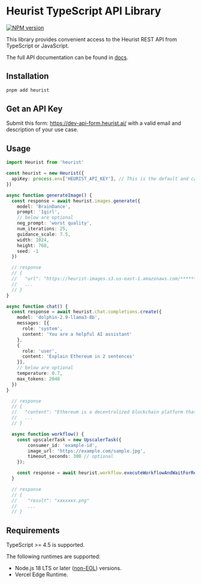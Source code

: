 # Heurist TypeScript API Library

[![NPM version](https://img.shields.io/npm/v/heurist.svg)](https://npmjs.org/package/heurist)

This library provides convenient access to the Heurist REST API from TypeScript or JavaScript.

The full API documentation can be found in [docs](https://sdk.heurist.ai/).

## Installation

```sh
pnpm add heurist
```

## Get an API Key

Submit this form: https://dev-api-form.heurist.ai/ with a valid email and description of your use case.

## Usage

```ts
import Heurist from 'heurist'

const heurist = new Heurist({
  apiKey: process.env['HEURIST_API_KEY'], // This is the default and can be omitted
})

async function generateImage() {
  const response = await heurist.images.generate({
    model: 'BrainDance',
    prompt: '1girl',
    // below are optional
    neg_prompt: 'worst quality',
    num_iterations: 25,
    guidance_scale: 7.5,
    width: 1024,
    height: 768,
    seed: -1
  })

  // response
  // {
  //   "url": "https://heurist-images.s3.us-east-1.amazonaws.com/**********.png"
  //   ...
  // }
}

async function chat() {
  const response = await heurist.chat.completions.create({
    model: 'dolphin-2.9-llama3-8b',
    messages: [{
      role: 'system',
      content: 'You are a helpful AI assistant'
    },
    {
      role: 'user',
      content: 'Explain Ethereum in 2 sentences'
    }],
    // below are optional
    temperature: 0.7,
    max_tokens: 2048
  })
}

  // response
  // {
  //   "content": "Ethereum is a decentralized blockchain platform that enables developers to build and deploy smart contracts. It allows users to exchange value and perform transactions without the need for intermediaries like banks or financial institutions."
  //   ...
  // }

  async function workflow() {
    const upscalerTask = new UpscalerTask({
        consumer_id: 'example-id',
        image_url: 'https://example.com/sample.jpg',
        timeout_seconds: 300 // optional
    });

    const response = await heurist.workflow.executeWorkflowAndWaitForResult(upscalerTask);
  }

  // response
  // {
  //    "result": "xxxxxxx.png"
  //    ...
  // }

```

## Requirements

TypeScript >= 4.5 is supported.

The following runtimes are supported:

- Node.js 18 LTS or later ([non-EOL](https://endoflife.date/nodejs)) versions.
- Vercel Edge Runtime.
